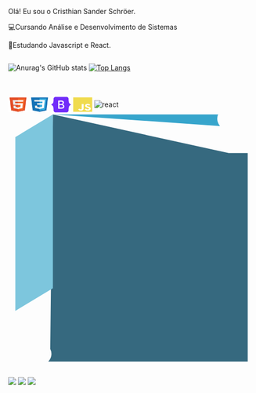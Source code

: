 Olá! Eu sou o Cristhian Sander Schröer.

💻Cursando Análise e Desenvolvimento de Sistemas 

📒Estudando Javascript e React.

##
![Anurag's GitHub stats](https://github-readme-stats.vercel.app/api?username=Cristhian-Shr&show_icons=true&theme=dark)
[![Top Langs](https://github-readme-stats.vercel.app/api/top-langs/?username=Cristhian-Shr&layout=compact&theme=dark)](https://github.com/anuraghazra/github-readme-stats)
##

<div style="display: inline_block"><br>
  <img align="center" alt="HTML" height="30" width="40" src="https://raw.githubusercontent.com/devicons/devicon/master/icons/html5/html5-original.svg">
  <img align="center" alt="CSS" height="30" width="40" src="https://raw.githubusercontent.com/devicons/devicon/master/icons/css3/css3-original.svg">
  <img align="center" alt="BOOTSTRAP" height="40" width="40" src="https://raw.githubusercontent.com/devicons/devicon/master/icons/bootstrap/bootstrap-plain.svg">
  <img align="center" alt="JS" height="30" width="40" src="https://raw.githubusercontent.com/devicons/devicon/master/icons/javascript/javascript-plain.svg">  
  <img align="center" alt="react" height="40" width="60" src="https://raw.githubusercontent.com/devicons/devicon/master/icons/react/react-plain.svg">  
  <svg viewBox="0 0 128 128">
<path fill="#36697f" d="M23.188.019 114.438 20h9.874v108h-103.5a6.5 6,5 0 0 1-6.5-6.5V94.287L22.996.3Z"></path><path fill="#37a5cc " d="M23.188 0h85.75a6.5 6,5 0 0 1 6,5 6,5V90h-92.25z"></path><path fill="#7dc6dd" d="M23.188 90V0l-19.5 11.75v90z">< /caminho><caminho fill="#fff" d="M68.53 19c-11.828 0-18.455 6.84-18.81 14.464h11.684c.285-3.135 2.21-5.771 6.413-5.771 3.634 0 5.842 1.639 5.842 4.916v1.71c0 4.133 -3,633 5,273-7,196 5,273h-3,848v8,336h3,848c3,563 0 8,978,927 8,978 6,342v1,496c0 4,488-2,85 6,555-7,197 6,555-4,987 0-7,054 -2,85-7,41-5,843H49,15c.784 7,34 5,772 14,678 19,737 14,678 10,901 0 18,952-5,914 18,952-13,965v-3,349c0-6,484-5,913-9,833-10,83-10,688 4,917-1,14 8,907-4,773 8,9 07-8.977v-2.708C85.915 24,13 78,647 19 68,53 19zM41,3 98,865v18. 9h4.05v-12.69l3.347 12.69h4.455v-.026l3.16-12.177v12.204h4.481v-18.9h-5.778l.027.053-3.996 15.12-3.807-15.174zm27.318 0-5.4 18.9h4.698l1. 053-4,13h5,67l1,16 4,13h4,807l-5,697-18,9Zm13,94 0 5,345 8,91-5,967 9,99h5,184l3,7-7,127 3,644 7,128h5,32l-5,968-10,395 5,3 73-8.505h-4.995l-3.267 6,02H90,9l-3,186-6,02zm-10,808 3,106 1,97 8,154h-3,887Z"></caminho>
</svg>
</div>

##

<div> 
  <a href="https://www.instagram.com/cristhian.shr/" target="_blank"><img src="https://img.shields.io/badge/-Instagram-%23E4405F?style=for-the-badge&logo=instagram&logoColor=white" target="_blank"></a> 
  <a href = "mailto:cristhianschroer@gmail.com"><img src="https://img.shields.io/badge/-Gmail-%23333?style=for-the-badge&logo=gmail&logoColor=white" target="_blank"></a>
  <a href="https://www.linkedin.com/in/cristhian-sander-schr%C3%B6er-749746162/" target="_blank"><img src="https://img.shields.io/badge/-LinkedIn-%230077B5?style=for-the-badge&logo=linkedin&logoColor=white" target="_blank"></a> 
</div>
